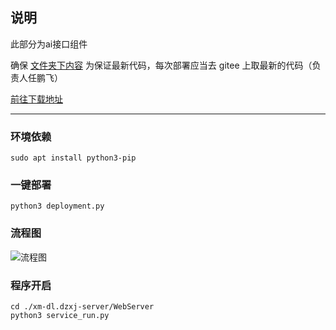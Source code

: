 ## 说明

此部分为ai接口组件

确保 [文件夹下内容](./xm-dl.dzxj-server/) 为保证最新代码，每次部署应当去 gitee 上取最新的代码（负责人任鹏飞）

[前往下载地址](https://gitee.com/hilong_1/xm-dl.dzxj-server.git)

---

### 环境依赖

```shell
sudo apt install python3-pip
```

### 一键部署

```shell
python3 deployment.py
```

### 流程图

![流程图](./xm-dl.dzxj-server/resource/大连LNG_AI模块流程图.jpg)

### 程序开启

```shell
cd ./xm-dl.dzxj-server/WebServer
python3 service_run.py
```
